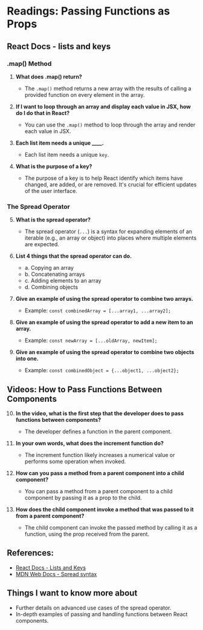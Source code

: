 # Readings: Passing Functions as Props

## React Docs - lists and keys

### .map() Method
1. **What does .map() return?**

   - The `.map()` method returns a new array with the results of calling a provided function on every element in the array.

2. **If I want to loop through an array and display each value in JSX, how do I do that in React?**
   - You can use the `.map()` method to loop through the array and render each value in JSX.

3. **Each list item needs a unique ____.**
   - Each list item needs a unique `key`.

4. **What is the purpose of a key?**
   - The purpose of a key is to help React identify which items have changed, are added, or are removed. It's crucial for efficient updates of the user interface.

### The Spread Operator

5. **What is the spread operator?**
   - The spread operator (`...`) is a syntax for expanding elements of an iterable (e.g., an array or object) into places where multiple elements are expected.

6. **List 4 things that the spread operator can do.**
   - a. Copying an array
   - b. Concatenating arrays
   - c. Adding elements to an array
   - d. Combining objects

7. **Give an example of using the spread operator to combine two arrays.**
   - Example: `const combinedArray = [...array1, ...array2];`

8. **Give an example of using the spread operator to add a new item to an array.**
   - Example: `const newArray = [...oldArray, newItem];`

9. **Give an example of using the spread operator to combine two objects into one.**
   - Example: `const combinedObject = {...object1, ...object2};`

## Videos: How to Pass Functions Between Components

10. **In the video, what is the first step that the developer does to pass functions between components?**
    - The developer defines a function in the parent component.

11. **In your own words, what does the increment function do?**
    - The increment function likely increases a numerical value or performs some operation when invoked.

12. **How can you pass a method from a parent component into a child component?**
    - You can pass a method from a parent component to a child component by passing it as a prop to the child.

13. **How does the child component invoke a method that was passed to it from a parent component?**
    - The child component can invoke the passed method by calling it as a function, using the prop received from the parent.

## References:
- [React Docs - Lists and Keys](https://reactjs.org/docs/lists-and-keys.html)
- [MDN Web Docs - Spread syntax](https://developer.mozilla.org/en-US/docs/Web/JavaScript/Reference/Operators/Spread_syntax)

## Things I want to know more about
- Further details on advanced use cases of the spread operator.
- In-depth examples of passing and handling functions between React components.
